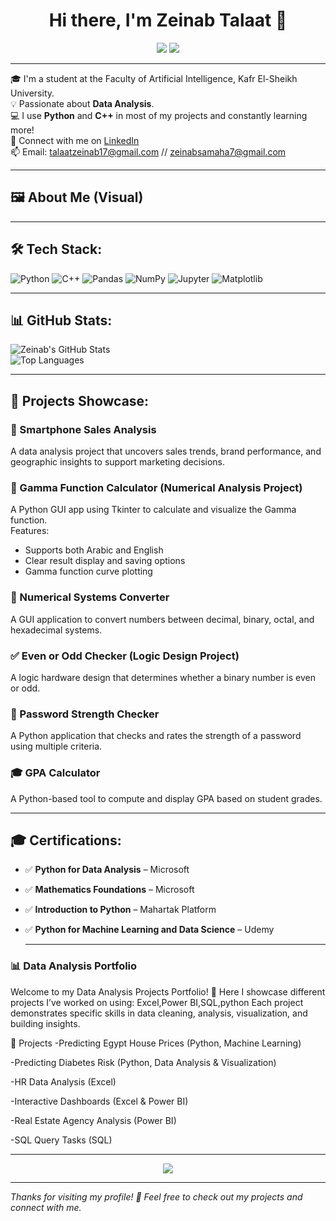 <h1 align="center">Hi there, I'm Zeinab Talaat 👋</h1>

<p align="center">
  <img src="https://img.shields.io/badge/AI%20Student-Kafr%20El%20Sheikh%20University-blue?style=for-the-badge" />
  <img src="https://img.shields.io/badge/Data%20Analysis-📊-green?style=for-the-badge" />
</p>

---

🎓 I'm a student at the Faculty of Artificial Intelligence, Kafr El-Sheikh University.  
💡 Passionate about **Data Analysis**.  
💻 I use **Python** and **C++** in most of my projects and constantly learning more!  
🔗 Connect with me on [LinkedIn](https://www.linkedin.com/in/zeinab-samaha-8887b332a)  
📫 Email: talaatzeinab17@gmail.com // zeinabsamaha7@gmail.com


---

## 🖼️ About Me (Visual)

---

## 🛠️ Tech Stack:

![Python](https://img.shields.io/badge/Python-3670A0?style=for-the-badge&logo=python&logoColor=ffdd54)
![C++](https://img.shields.io/badge/C++-00599C?style=for-the-badge&logo=c%2B%2B&logoColor=white)
![Pandas](https://img.shields.io/badge/Pandas-150458?style=for-the-badge&logo=pandas&logoColor=white)
![NumPy](https://img.shields.io/badge/Numpy-013243?style=for-the-badge&logo=numpy&logoColor=white)
![Jupyter](https://img.shields.io/badge/Jupyter-F37626?style=for-the-badge&logo=jupyter&logoColor=white)
![Matplotlib](https://img.shields.io/badge/Matplotlib-2066A0?style=for-the-badge&logo=matplotlib&logoColor=white)

---

## 📊 GitHub Stats:

![Zeinab's GitHub Stats](https://github-readme-stats.vercel.app/api?username=ZeinabTalaat&show_icons=true&theme=radical)  
![Top Languages](https://github-readme-stats.vercel.app/api/top-langs/?username=ZeinabTalaat&layout=compact&theme=radical)

---

## 🚀 Projects Showcase:

### 📱 Smartphone Sales Analysis  
A data analysis project that uncovers sales trends, brand performance, and geographic insights to support marketing decisions.

### 🔢 Gamma Function Calculator (Numerical Analysis Project)  
A Python GUI app using Tkinter to calculate and visualize the Gamma function.  
Features:
- Supports both Arabic and English  
- Clear result display and saving options  
- Gamma function curve plotting  

### 🔣 Numerical Systems Converter  
A GUI application to convert numbers between decimal, binary, octal, and hexadecimal systems.

### ✅ Even or Odd Checker (Logic Design Project)  
A logic hardware design that determines whether a binary number is even or odd.

### 🔐 Password Strength Checker  
A Python application that checks and rates the strength of a password using multiple criteria.

### 🎓 GPA Calculator  
A Python-based tool to compute and display GPA based on student grades.


---

## 🎓 Certifications:

- ✅ **Python for Data Analysis** – Microsoft  
- ✅ **Mathematics Foundations** – Microsoft  
- ✅ **Introduction to Python** – Mahartak Platform  
- ✅ **Python for Machine Learning and Data Science** – Udemy

  ----
  
###  📊 Data Analysis Portfolio

Welcome to my Data Analysis Projects Portfolio! 🚀
Here I showcase different projects I’ve worked on using:
Excel,Power BI,SQL,python
Each project demonstrates specific skills in data cleaning, analysis, visualization, and building insights.

🔎 Projects
-Predicting Egypt House Prices (Python, Machine Learning)

-Predicting Diabetes Risk (Python, Data Analysis & Visualization)

-HR Data Analysis (Excel)

-Interactive Dashboards (Excel & Power BI)

-Real Estate Agency Analysis (Power BI)

-SQL Query Tasks (SQL)

---

<p align="center">
  <img src="https://capsule-render.vercel.app/api?type=waving&color=gradient&height=120&section=footer"/>
</p>

---

*Thanks for visiting my profile! 💙 Feel free to check out my projects and connect with me.*

